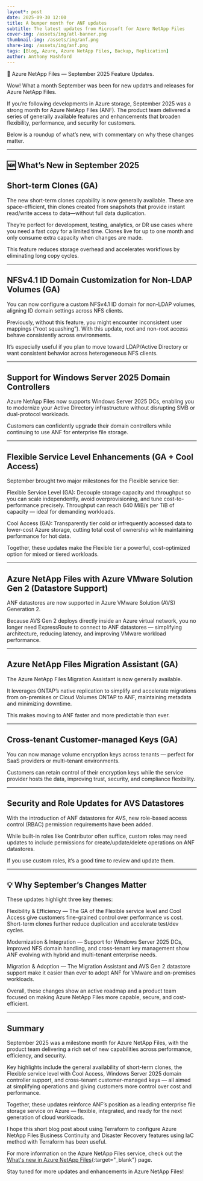 ```yaml
---
layout*: post
date: 2025-09-30 12:00
title: A bumper month for ANF updates
subtitle: The latest updates from Microsoft for Azure NetApp Files
cover-img: /assets/img/atl-banner.png
thumbnail-img: /assets/img/anf.png
share-img: /assets/img/anf.png
tags: [Blog, Azure, Azure NetApp Files, Backup, Replication]
author: Anthony Mashford
---
```


🚀 Azure NetApp Files — September 2025 Feature Updates.

Wow! What a month September was been for new updatrs and releases for Azure NetApp Files. 

If you’re following developments in Azure storage, September 2025 was a strong month for Azure NetApp Files (ANF). The product team delivered a series of generally available features and enhancements that broaden flexibility, performance, and security for customers.

Below is a roundup of what’s new, with commentary on why these changes matter.

---

## 🆕 What’s New in September 2025

## Short-term Clones (GA)

The new short-term clones capability is now generally available. These are space-efficient, thin clones created from snapshots that provide instant read/write access to data—without full data duplication.

They’re perfect for development, testing, analytics, or DR use cases where you need a fast copy for a limited time. Clones live for up to one month and only consume extra capacity when changes are made.

This feature reduces storage overhead and accelerates workflows by eliminating long copy cycles.

---

## NFSv4.1 ID Domain Customization for Non-LDAP Volumes (GA)

You can now configure a custom NFSv4.1 ID domain for non-LDAP volumes, aligning ID domain settings across NFS clients.

Previously, without this feature, you might encounter inconsistent user mappings (“root squashing”). With this update, root and non-root access behave consistently across environments.

It’s especially useful if you plan to move toward LDAP/Active Directory or want consistent behavior across heterogeneous NFS clients.

---

## Support for Windows Server 2025 Domain Controllers

Azure NetApp Files now supports Windows Server 2025 DCs, enabling you to modernize your Active Directory infrastructure without disrupting SMB or dual-protocol workloads.

Customers can confidently upgrade their domain controllers while continuing to use ANF for enterprise file storage.

---

## Flexible Service Level Enhancements (GA + Cool Access)

September brought two major milestones for the Flexible service tier:

Flexible Service Level (GA):
Decouple storage capacity and throughput so you can scale independently, avoid overprovisioning, and tune cost-to-performance precisely. Throughput can reach 640 MiB/s per TiB of capacity — ideal for demanding workloads.

Cool Access (GA):
Transparently tier cold or infrequently accessed data to lower-cost Azure storage, cutting total cost of ownership while maintaining performance for hot data.

Together, these updates make the Flexible tier a powerful, cost-optimized option for mixed or tiered workloads.

---

## Azure NetApp Files with Azure VMware Solution Gen 2 (Datastore Support)

ANF datastores are now supported in Azure VMware Solution (AVS) Generation 2.

Because AVS Gen 2 deploys directly inside an Azure virtual network, you no longer need ExpressRoute to connect to ANF datastores — simplifying architecture, reducing latency, and improving VMware workload performance.

---

## Azure NetApp Files Migration Assistant (GA)

The Azure NetApp Files Migration Assistant is now generally available.

It leverages ONTAP’s native replication to simplify and accelerate migrations from on-premises or Cloud Volumes ONTAP to ANF, maintaining metadata and minimizing downtime.

This makes moving to ANF faster and more predictable than ever.

---

## Cross-tenant Customer-managed Keys (GA)

You can now manage volume encryption keys across tenants — perfect for SaaS providers or multi-tenant environments.

Customers can retain control of their encryption keys while the service provider hosts the data, improving trust, security, and compliance flexibility.

---

## Security and Role Updates for AVS Datastores

With the introduction of ANF datastores for AVS, new role-based access control (RBAC) permission requirements have been added.

While built-in roles like Contributor often suffice, custom roles may need updates to include permissions for create/update/delete operations on ANF datastores.

If you use custom roles, it’s a good time to review and update them.

---

## 💡 Why September’s Changes Matter

These updates highlight three key themes:

Flexibility & Efficiency — The GA of the Flexible service level and Cool Access give customers fine-grained control over performance vs cost. Short-term clones further reduce duplication and accelerate test/dev cycles.

Modernization & Integration — Support for Windows Server 2025 DCs, improved NFS domain handling, and cross-tenant key management show ANF evolving with hybrid and multi-tenant enterprise needs.

Migration & Adoption — The Migration Assistant and AVS Gen 2 datastore support make it easier than ever to adopt ANF for VMware and on-premises workloads.

Overall, these changes show an active roadmap and a product team focused on making Azure NetApp Files more capable, secure, and cost-efficient.

---

## Summary

September 2025 was a milestone month for Azure NetApp Files, with the product team delivering a rich set of new capabilities across performance, efficiency, and security.

Key highlights include the general availability of short-term clones, the Flexible service level with Cool Access, Windows Server 2025 domain controller support, and cross-tenant customer-managed keys — all aimed at simplifying operations and giving customers more control over cost and performance.

Together, these updates reinforce ANF’s position as a leading enterprise file storage service on Azure — flexible, integrated, and ready for the next generation of cloud workloads.

I hope this short blog post about using Terraform to configure Azure NetApp Files Business Continuity and Disaster Recovery features using IaC method with Terraform has been useful.

For more information on the Azure NetApp Files service, check out the [What's new in Azure NetApp Files](https://github.com/anthonymashford/ANF-BCDR-Terraform/tree/main){:target="_blank"} page.

Stay tuned for more updates and enhancements in Azure NetApp Files!
